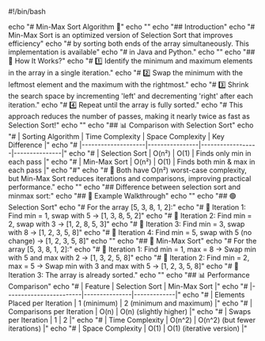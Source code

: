 #!/bin/bash

echo "# Min-Max Sort Algorithm 🚀"
echo ""
echo "## Introduction"
echo "# Min-Max Sort is an optimized version of Selection Sort that improves efficiency"
echo "# by sorting both ends of the array simultaneously. This implementation is available"
echo "# in Java and Python."
echo ""
echo "## 📌 How It Works?"
echo "# 1️⃣ Identify the minimum and maximum elements in the array in a single iteration."
echo "# 2️⃣ Swap the minimum with the leftmost element and the maximum with the rightmost."
echo "# 3️⃣ Shrink the search space by incrementing 'left' and decrementing 'right' after each iteration."
echo "# 4️⃣ Repeat until the array is fully sorted."
echo "# This approach reduces the number of passes, making it nearly twice as fast as Selection Sort!"
echo ""
echo "## 📊 Comparison with Selection Sort"
echo "# | Sorting Algorithm  | Time Complexity | Space Complexity | Key Difference |"
echo "# |--------------------|----------------|------------------|---------------|"
echo "# | Selection Sort    | O(n²)          | O(1)            | Finds only min in each pass |"
echo "# | Min-Max Sort     | O(n²)          | O(1)            | Finds both min & max in each pass |"
echo "#"
echo "# 🔹 Both have O(n²) worst-case complexity, but Min-Max Sort reduces iterations and comparisons, improving practical performance."
echo ""
echo "## Difference between selection sort and minmax sort:"
echo "## 📌 Example Walkthrough"
echo ""
echo "## 🟢 Selection Sort"
echo "# For the array [5, 3, 8, 1, 2]:"
echo "# 🔄 Iteration 1: Find min = 1, swap with 5 → [1, 3, 8, 5, 2]"
echo "# 🔄 Iteration 2: Find min = 2, swap with 3 → [1, 2, 8, 5, 3]"
echo "# 🔄 Iteration 3: Find min = 3, swap with 8 → [1, 2, 3, 5, 8]"
echo "# 🔄 Iteration 4: Find min = 5, swap with 5 (no change) → [1, 2, 3, 5, 8]"
echo ""
echo "## 🚀 Min-Max Sort"
echo "# For the array [5, 3, 8, 1, 2]:"
echo "# 🔄 Iteration 1: Find min = 1, max = 8 → Swap min with 5 and max with 2 → [1, 3, 2, 5, 8]"
echo "# 🔄 Iteration 2: Find min = 2, max = 5 → Swap min with 3 and max with 5 → [1, 2, 3, 5, 8]"
echo "# 🔄 Iteration 3: The array is already sorted."
echo ""
echo "## 📊 Performance Comparison"
echo "# | Feature                | Selection Sort | Min-Max Sort |"
echo "# |------------------------|---------------|-------------|"
echo "# | Elements Placed per Iteration | 1 (minimum)  | 2 (minimum and maximum) |"
echo "# | Comparisons per Iteration    | O(n)         | O(n) (slightly higher)  |"
echo "# | Swaps per Iteration          | 1           | 2  |"
echo "# | Time Complexity              | O(n^2)      | O(n^2) (but fewer iterations) |"
echo "# | Space Complexity             | O(1)        | O(1) (iterative version) |"
